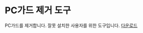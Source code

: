 # PC가드 제거 도구
PC가드를 제거합니다.
잘못 설치한 사용자를 위한 도구입니다.
[다운로드](https://github.com/passwin/PCGuardRemover/archive/refs/tags/v1.0.zip)
<br>
<br>
